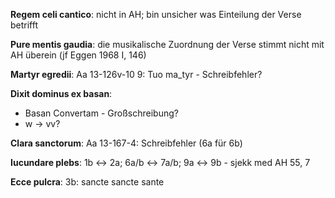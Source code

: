 <b>Regem celi cantico</b>: nicht in AH; bin unsicher was Einteilung der Verse betrifft

<b>Pure mentis gaudia</b>: die musikalische Zuordnung der Verse stimmt nicht mit AH überein (jf Eggen 1968 I, 146)


<b>Martyr egredii</b>: Aa 13-126v-10 9: Tuo ma_tyr - Schreibfehler?

<b>Dixit dominus ex basan</b>:
- Basan Convertam - Großschreibung?
- w -> vv?

<b>Clara sanctorum</b>: Aa 13-167-4: Schreibfehler (6a für 6b)

<b>Iucundare plebs</b>: 1b <-> 2a; 6a/b <-> 7a/b; 9a <-> 9b - sjekk med AH 55, 7

<b>Ecce pulcra</b>: 3b: sancte sancte sante
